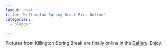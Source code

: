 ```yaml
---
layout: post
title: 'Killington Spring Break Pics Online'
categories:
  - blogger

---
```


Pictures from Killington Spring Break are finally online in the <a href="gallery/">Gallery</a>.  Enjoy.
